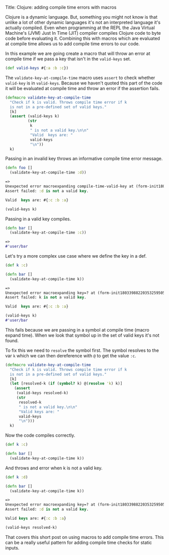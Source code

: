 Title: Clojure: adding compile time errors with macros

Clojure is a dynamic language. But, something you might not know is that unlike a lot of other dynamic languages it's not an interpreted language it's actually compiled. Even when programming at the REPL the Java Virtual Machine's (JVM) Just In Time (JIT) compiler compiles Clojure code to byte code before evaluating it. Combining this with macros which are evaluated at compile time allows us to add compile time errors to our code.

In this example we are going create a macro that will throw an error at compile time if we pass a key that isn't in the `valid-keys` set.

```Clojure
(def valid-keys #{:a :b :c})
```

The `validate-key-at-compile-time` macro uses `assert` to check whether `valid-key` is in `valid-keys`. Because we haven't quoted this part of the code it will be evaluated at compile time and throw an error if the assertion fails.

```Clojure
(defmacro validate-key-at-compile-time
  "Check if k is valid. Throws compile time error if k
  is not in a pre-defined set of valid keys."
  [k]
  (assert (valid-keys k)
          (str
           k
           " is not a valid key.\n\n"
           "Valid  keys are: "
           valid-keys
           "\n"))
  k)
```

Passing in an invalid key throws an informative compile time error message.

```Clojure
(defn foo []
  (validate-key-at-compile-time :d))

=>
Unexpected error macroexpanding compile-time-valid-key at (form-init18033988220353259505.clj:2:3).
Assert failed: :d is not a valid key.

Valid  keys are: #{:c :b :a}

(valid-keys k)
```

Passing in a valid key compiles.

```Clojure
(defn bar []
  (validate-key-at-compile-time :c))

=>
#'user/bar
```

Let's try a more complex use case where we define the key in a def.

```Clojure
(def k :c)

(defn bar []
  (validate-key-at-compile-time k))

=>
Unexpected error macroexpanding key=? at (form-init18033988220353259505.clj:2:3).
Assert failed: k is not a valid key.

Valid  keys are: #{:c :b :a}

(valid-keys k)
#'user/bar
```

This fails because we are passing in a symbol at compile time (macro expand time). When we look that symbol up in the set of valid keys it's not found.

To fix this we need to `resolve` the symbol first. The symbol resolves to the var `k` which we can then dereference with `@` to get the value `:c`.

```Clojure
(defmacro validate-key-at-compile-time
  "Check if k is valid. Throws compile time error if k
  is not in a pre-defined set of valid keys."
  [k]
  (let [resolved-k (if (symbol? k) @(resolve 'k) k)]
    (assert
     (valid-keys resolved-k)
     (str
      resolved-k
      " is not a valid key.\n\n"
      "Valid keys are: "
      valid-keys
      "\n")))
  k)
```

Now the code compiles correctly.

```Clojure
(def k :c)

(defn bar []
  (validate-key-at-compile-time k))
```

And throws and error when k is not a valid key.

```Clojure
(def k :d)

(defn bar []
  (validate-key-at-compile-time k))

=>
Unexpected error macroexpanding key=? at (form-init18033988220353259505.clj:2:3).
Assert failed: :d is not a valid key.

Valid keys are: #{:c :b :a}

(valid-keys resolved-k)
```

That covers this short post on using macros to add compile time errors. This can be a really useful pattern for adding compile time checks for static inputs.
